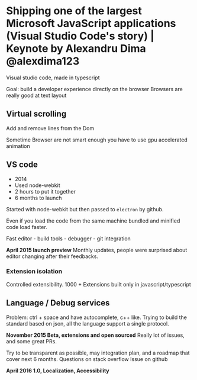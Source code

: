 # Shipping one of the largest Microsoft JavaScript applications (Visual Studio Code's story) | Keynote by Alexandru Dima @alexdima123

Visual studio code, made in typescript

Goal: build a developer experience directly on the browser
Browsers are really good at text layout

## Virtual scrolling
Add and remove lines from the Dom

Sometime Browser are not smart enough you have to use gpu accelerated animation

## VS code
- 2014
- Used node-webkit
- 2 hours to put it together
- 6 months to launch

Started with node-webkit but then passed to `electron` by github.

Even if you load the code from the same machine bundled and minified code load faster.

Fast editor - build tools - debugger - git integration

**April 2015 launch preview**
Monthly updates, people were surprised about editor changing after their feedbacks.

### Extension isolation
Controlled extensibility.
1000 + Extensions built only in javascript/typescript

## Language / Debug services
Problem: ctrl + space and have autocomplete, c++ like.
Trying to build the standard based on json, all the language support a single protocol.

**November 2015 Beta, extensions and open sourced**
Really lot of issues, and some great PRs.

Try to be transparent as possible, may integration plan, and a roadmap that cover next 6 months.
Questions on stack overflow
Issue on github

**April 2016 1.0, Localization, Accessibility**
